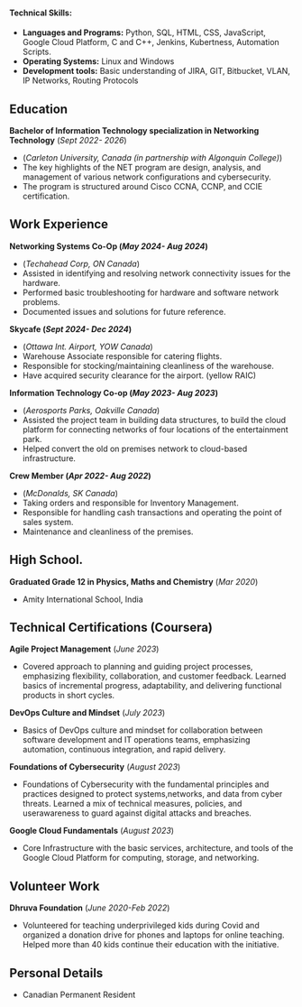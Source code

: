 #### Technical Skills: 
- **Languages and Programs:** Python, SQL, HTML, CSS, JavaScript, Google Cloud Platform, C and C++, Jenkins, Kubertness, Automation Scripts.
- **Operating Systems:** Linux and Windows
- **Development tools:** Basic understanding of JIRA, GIT, Bitbucket, VLAN, IP Networks, Routing Protocols

## Education
**Bachelor of Information Technology specialization in Networking Technology**  (_Sept 2022- 2026_)
- (_Carleton University, Canada (in partnership with Algonquin College)_)
- The key highlights of the NET program are design, analysis, and management of various network configurations and cybersecurity.
- The program is structured around Cisco CCNA, CCNP, and CCIE certification.

## Work Experience
**Networking Systems Co-Op  (_May 2024- Aug 2024_)**
- (_Techahead Corp, ON Canada_)
- Assisted in identifying and resolving network connectivity issues for the hardware.
- Performed basic troubleshooting for hardware and software network problems.
-  Documented issues and solutions for future reference.

**Skycafe (_Sept 2024- Dec 2024_)**
- (_Ottawa Int. Airport, YOW Canada_)
- Warehouse Associate responsible for catering flights.
- Responsible for stocking/maintaining cleanliness of the warehouse.
- Have acquired security clearance for the airport. (yellow RAIC)

**Information Technology Co-op (_May 2023- Aug 2023_)**
- (_Aerosports Parks, Oakville Canada_)
- Assisted the project team in building data structures, to build the cloud platform for connecting networks of four locations of the entertainment park.
- Helped convert the old on premises network to cloud-based infrastructure.

**Crew Member (_Apr 2022- Aug 2022_)**
- (_McDonalds, SK Canada_)
- Taking orders and responsible for Inventory Management.
- Responsible for handling cash transactions and operating the point of sales system.
- Maintenance and cleanliness of the premises.

## High School.
**Graduated Grade 12 in Physics, Maths and Chemistry**   (_Mar 2020_)
- Amity International School, India


## Technical Certifications (Coursera)
**Agile Project Management**  (_June 2023_)
- Covered approach to planning and guiding project processes, emphasizing flexibility, collaboration, and customer feedback. Learned basics of incremental progress, adaptability, and delivering functional products in short cycles.

**DevOps Culture and Mindset**   (_July 2023_)
- Basics of DevOps culture and mindset for collaboration between software development and IT operations teams, emphasizing automation, continuous integration, and rapid delivery.

**Foundations of Cybersecurity**   (_August 2023_)
- Foundations of Cybersecurity with the fundamental principles and practices designed to protect systems,networks, and data from cyber threats. Learned a mix of technical measures, policies, and userawareness to guard against digital attacks and breaches.

**Google Cloud Fundamentals**  (_August 2023_)
- Core Infrastructure with the basic services, architecture, and tools of the Google Cloud Platform for computing, storage, and networking.


## Volunteer Work
**Dhruva Foundation**  (_June 2020-Feb 2022_)
- Volunteered for teaching underprivileged kids during Covid and organized a donation drive for phones and laptops for online teaching. Helped more than 40 kids continue their education with the initiative.

## Personal Details
- Canadian Permanent Resident
